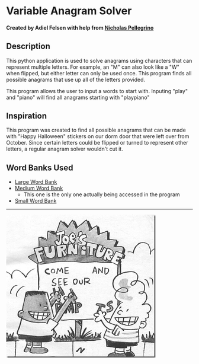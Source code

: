 # Variable Anagram Solver
#### Created by Adiel Felsen with help from [Nicholas Pellegrino](https://www.nickpellegrinoportfolio.com)

## Description
This python application is used to solve anagrams using characters that can represent multiple letters. For example, an "M" can also look like a "W" when flipped, but either letter can only be used once. This program finds all possible anagrams that use up all of the letters provided.

This program allows the user to input a words to start with. Inputing "play" and "piano" will find all anagrams starting with "playpiano"


## Inspiration
This program was created to find all possible anagrams that can be made with "Happy Halloween" stickers on our dorm door that were left over from October. Since certain letters could be flipped or turned to represent other letters, a regular anagram solver wouldn't cut it.

## Word Banks Used
* [Large Word Bank](https://github.com/dwyl/english-words/blob/master/words.txt)
* [Medium Word Bank](https://github.com/first20hours/google-10000-english)
   * This one is the only one actually being accessed in the program
* [Small Word Bank](https://gist.github.com/dmitryTsatsarin/e6b8b43f2a9a265b98a7)

---

![](READMEimages/captainU.jpg)
